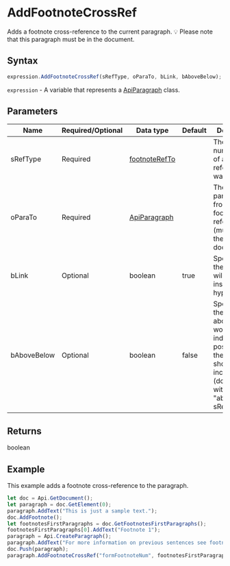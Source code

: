 # AddFootnoteCrossRef

Adds a footnote cross-reference to the current paragraph.
💡 Please note that this paragraph must be in the document.

## Syntax

```javascript
expression.AddFootnoteCrossRef(sRefType, oParaTo, bLink, bAboveBelow);
```

`expression` - A variable that represents a [ApiParagraph](../ApiParagraph.md) class.

## Parameters

| **Name** | **Required/Optional** | **Data type** | **Default** | **Description** |
| ------------- | ------------- | ------------- | ------------- | ------------- |
| sRefType | Required | [footnoteRefTo](../../Enumeration/footnoteRefTo.md) |  | The text or numeric value of a footnote reference you want to insert. |
| oParaTo | Required | [ApiParagraph](../../ApiParagraph/ApiParagraph.md) |  | The first paragraph from a footnote to be referred to (must be in the document). |
| bLink | Optional | boolean | true | Specifies if the reference will be inserted as a hyperlink. |
| bAboveBelow | Optional | boolean | false | Specifies if the above/below words indicating the position of the reference should be included (don't used with the "aboveBelow" sRefType). |

## Returns

boolean

## Example

This example adds a footnote cross-reference to the paragraph.

```javascript editor-docx
let doc = Api.GetDocument();
let paragraph = doc.GetElement(0); 
paragraph.AddText("This is just a sample text.");
doc.AddFootnote();
let footnotesFirstParagraphs = doc.GetFootnotesFirstParagraphs();
footnotesFirstParagraphs[0].AddText("Footnote 1");
paragraph = Api.CreateParagraph();
paragraph.AddText("For more information on previous sentences see footnote ");
doc.Push(paragraph);
paragraph.AddFootnoteCrossRef("formFootnoteNum", footnotesFirstParagraphs[0]);
```

